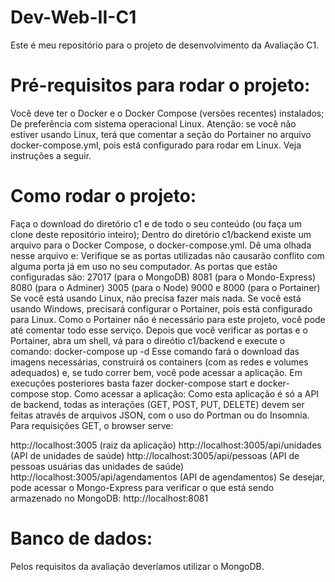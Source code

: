 # Dev-Web-II-C1

Este é meu repositório para o projeto de desenvolvimento da Avaliação C1.

# Pré-requisitos para rodar o projeto:
Você deve ter o Docker e o Docker Compose (versões recentes) instalados;
De preferência com sistema operacional Linux.
Atenção: se você não estiver usando Linux, terá que comentar a seção do Portainer no arquivo docker-compose.yml, pois está configurado para rodar em Linux. Veja instruções a seguir.

# Como rodar o projeto:
Faça o download do diretório c1 e de todo o seu conteúdo (ou faça um clone deste repositório inteiro);
Dentro do diretório c1/backend existe um arquivo para o Docker Compose, o docker-compose.yml. Dê uma olhada nesse arquivo e:
Verifique se as portas utilizadas não causarão conflito com alguma porta já em uso no seu computador. As portas que estão configuradas são:
27017 (para o MongoDB)
8081 (para o Mondo-Express)
8080 (para o Adminer)
3005 (para o Node)
9000 e 8000 (para o Portainer)
Se você está usando Linux, não precisa fazer mais nada.
Se você está usando Windows, precisará configurar o Portainer, pois está configurado para Linux. Como o Portainer não é necessário para este projeto, você pode até comentar todo esse serviço.
Depois que você verificar as portas e o Portainer, abra um shell, vá para o direótio c1/backend e execute o comando: docker-compose up -d
Esse comando fará o download das imagens necessárias, construirá os containers (com as redes e volumes adequados) e, se tudo correr bem, você pode acessar a aplicação.
Em execuções posteriores basta fazer docker-compose start e docker-compose stop.
Como acessar a aplicação:
Como esta aplicação é só a API de backend, todas as interações (GET, POST, PUT, DELETE) devem ser feitas através de arquivos JSON, com o uso do Portman ou do Insomnia. Para requisições GET, o browser serve:

http://localhost:3005 (raiz da aplicação)
http://localhost:3005/api/unidades (API de unidades de saúde)
http://localhost:3005/api/pessoas (API de pessoas usuárias das unidades de saúde)
http://localhost:3005/api/agendamentos (API de agendamentos)
Se desejar, pode acessar o Mongo-Express para verificar o que está sendo armazenado no MongoDB: http://localhost:8081

# Banco de dados:
Pelos requisitos da avaliação deveríamos utilizar o MongoDB.
